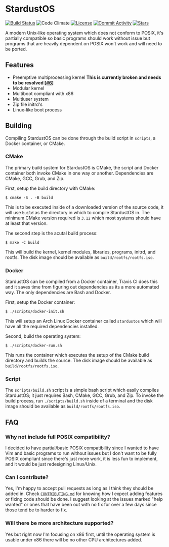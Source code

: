 # StardustOS

[![Build Status](https://img.shields.io/travis/com/RossComputerGuy/stardustos?style=for-the-badge)](https://travis-ci.com/RossComputerGuy/stardustos)
![Code Climate](https://img.shields.io/codeclimate/coverage/RossComputerGuy/stardustos?style=for-the-badge)
[![License](https://img.shields.io/github/license/RossComputerGuy/stardustos?style=for-the-badge)](https://github.com/RossComputerGuy/stardustos/blob/master/LICENSE)
[![Commit Activity](https://img.shields.io/github/commit-activity/w/RossComputerGuy/stardustos?style=for-the-badge)](https://github.com/RossComputerGuy/stardustos/pulse)
[![Stars](https://img.shields.io/github/stars/RossComputerGuy/stardustos?style=for-the-badge)](https://github.com/RossComputerGuy/stardustos/stargazers)

A modern Unix-like operating system which does not conform to POSIX, it's partially compatible so basic programs should work without issue but programs that are heavily dependent on POSIX won't work and will need to be ported.

## Features
* Preemptive multiprocessing kernel **This is currently broken and needs to be resolved [[#6]](https://github.com/RossComputerGuy/stardustos/issues/6)**
* Modular kernel
* Multiboot compliant with x86
* Multiuser system
* Zip file initrd's
* Linux-like boot process

## Building
Compiling StardustOS can be done through the build script in `scripts`, a Docker container, or CMake.

### CMake
The primary build system for StardustOS is CMake, the script and Docker container both invoke CMake in one way or another. Dependencies are CMake, GCC, Grub, and Zip.

First, setup the build directory with CMake:
```
$ cmake -S . -B build
```
This is to be executed inside of a downloaded version of the source code, it will use `build` as the directory in which to compile StardustOS in. The minimum CMake version required is `3.12` which most systems should have at least that version.

The second step is the acutal build process:
```
$ make -C build
```
This will build the kernel, kernel modules, libraries, programs, initrd, and rootfs. The disk image should be available as `build/rootfs/rootfs.iso`.

### Docker
StardustOS can be compiled from a Docker container, Travis CI does this and it saves time from figuring out dependencies as its a more automated way. The only dependencies are Bash and Docker.

First, setup the Docker container:
```
$ ./scripts/docker-init.sh
```
This will setup an Arch Linux Docker container called `stardustos` which will have all the required dependencies installed.

Second, build the operating system:
```
$ ./scripts/docker-run.sh
```
This runs the container which executes the setup of the CMake build directory and builds the source. The disk image should be available as `build/rootfs/rootfs.iso`.

### Script
The `scripts/build.sh` script is a simple bash script which easily compiles StardustOS; it just requires Bash, CMake, GCC, Grub, and Zip. To invoke the build process, run `./scripts/build.sh` inside of a terminal and the disk image should be available as `build/rootfs/rootfs.iso`.

## FAQ

### Why not include full POSIX compatibility?
I decided to have partial/basic POSIX compatibility since I wanted to have Vim and basic programs to run without issues but I don't want to be fully POSIX compliant since there's just more work, it is less fun to implement, and it would be just redesigning Linux/Unix.

### Can I contribute?
Yes, I'm happy to accept pull requests as long as I think they should be added in. Check [`CONTRIBUTING.md`](https://github.com/RossComputerGuy/stardustos/blob/master/CONTRIBUTING.md) for knowing how I expect adding features or fixing code should be done. I suggest looking at the issues marked "help wanted" or ones that have been out with no fix for over a few days since those tend be to harder to fix.

### Will there be more architecture supported?
Yes but right now I'm focusing on x86 first, until the operating system is usable under x86 there will be no other CPU architectures added.
